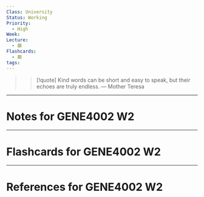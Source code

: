 ```yaml
---
Class: University
Status: Working
Priority:
  - High
Week: 
Lecture:
  - 🟥
Flashcards:
  - 🟥
tags:
---
```

> > [!quote] Kind words can be short and easy to speak, but their echoes are truly endless.
> — Mother Teresa

---
# Notes for GENE4002 W2


---
# Flashcards for GENE4002 W2


---
# References for GENE4002 W2
